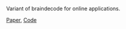 Variant of braindecode for online applications.

[Paper](https://ieeexplore.ieee.org/abstract/document/8311491), [Code](https://github.com/TNTLFreiburg/braindecode-online)
